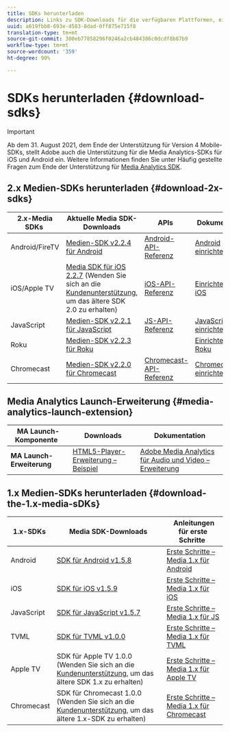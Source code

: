 ```yaml
---
title: SDKs herunterladen
description: Links zu SDK-Downloads für die verfügbaren Plattformen, einschließlich Android, iOS, JavaScript, Chromecast und Roku.
uuid: a619fbb8-693e-4583-8dad-0ff875e715f8
translation-type: tm+mt
source-git-commit: 300eb77858296f0246a2cb484386c0dcdf8b87b9
workflow-type: tm+mt
source-wordcount: '359'
ht-degree: 90%

---
```



# SDKs herunterladen {#download-sdks}

>[!IMPORTANT]
>
>Ab dem 31. August 2021, dem Ende der Unterstützung für Version 4 Mobile-SDKs, stellt Adobe auch die Unterstützung für die Media Analytics-SDKs für iOS und Android ein.  Weitere Informationen finden Sie unter Häufig gestellte Fragen zum Ende der Unterstützung für [Media Analytics SDK](/help/sdk-implement/end-of-support-faqs.md).

## 2.x Medien-SDKs herunterladen {#download-2x-sdks}

| 2.x-Media SDKs  | Aktuelle Media SDK-Downloads |  APIs   |  Dokumentation  |
| --- | --- | --- | --- |
| Android/FireTV | [ Medien-SDK v2.2.4 für Android](https://github.com/Adobe-Marketing-Cloud/media-sdks/releases/tag/android-v2.2.4) | [Android-API-Referenz](https://adobe-marketing-cloud.github.io/media-sdks/reference/android/) | [Android einrichten](/help/sdk-implement/setup/set-up-android.md) |
| iOS/Apple TV | [Media SDK für iOS 2.2.7](https://github.com/Adobe-Marketing-Cloud/media-sdks/releases/tag/ios-v2.2.7) (Wenden Sie sich an die [Kundenunterstützung](https://helpx.adobe.com/de/marketing-cloud/contact-support.html), um das ältere SDK 2.0 zu erhalten) | [iOS-API-Referenz](https://adobe-marketing-cloud.github.io/media-sdks/reference/ios/) | [Einrichten von iOS](/help/sdk-implement/setup/set-up-ios.md) |
| JavaScript | [ Medien-SDK v2.2.1 für JavaScript](https://github.com/Adobe-Marketing-Cloud/media-sdks/releases/tag/js-v2.2.1) | [JS-API-Referenz](https://adobe-marketing-cloud.github.io/media-sdks/reference/javascript/) | [JavaScript einrichten](/help/sdk-implement/setup/set-up-js.md) |
| Roku | [Medien-SDK v2.2.3 für Roku](https://github.com/Adobe-Marketing-Cloud/media-sdks/releases/tag/roku-v2.2.3) |  | [Einrichten von Roku](/help/sdk-implement/setup/set-up-roku.md) |
| Chromecast | [Medien-SDK v2.2.0 für Chromecast](https://github.com/Adobe-Marketing-Cloud/media-sdks/releases/tag/chromecast-v2.2.0) | [Chromecast-API-Referenz](https://adobe-marketing-cloud.github.io/media-sdks/reference/chromecast/) | [Chromecast einrichten ](/help/sdk-implement/setup/set-up-chromecast.md) |

## Media Analytics Launch-Erweiterung {#media-analytics-launch-extension}

| MA Launch-Komponente   | Downloads | Dokumentation |
|---|---|---|
| **MA Launch-Erweiterung** | [HTML5-Player-Erweiterung – Beispiel](https://github.com/adobe/reactor-adobe-va-sample-player) | [Adobe Media Analytics für Audio und Video – Erweiterung](https://docs.adobe.com/content/help/de-DE/launch/using/extensions-ref/adobe-extension/media-analytics-extension/overview.html) |

## 1.x Medien-SDKs herunterladen {#download-the-1.x-media-sDKs}

| 1.x-SDKs  |  Media SDK-Downloads  |  Anleitungen für erste Schritte  |
| --- | --- | --- |
| Android | [SDK für Android v1.5.8](https://github.com/Adobe-Marketing-Cloud/video-heartbeat/releases/tag/android-v1.5.8) | [Erste Schritte – Media 1.x für Android](setup/vhl-dev-guide-v15_android.pdf) |
| iOS | [SDK für iOS v1.5.9](https://github.com/Adobe-Marketing-Cloud/video-heartbeat/releases/tag/ios-v1.5.9) | [Erste Schritte – Media 1.x für iOS](setup/vhl-dev-guide-v15_ios.pdf) |
| JavaScript | [SDK für JavaScript v1.5.7](https://github.com/Adobe-Marketing-Cloud/video-heartbeat/releases/tag/js-v1.5.7) | [Erste Schritte – Media 1.x für JS](setup/vhl-dev-guide-v15_js.pdf) |
| TVML | [SDK für TVML v1.0.0](https://github.com/Adobe-Marketing-Cloud/video-heartbeat/releases/tag/tvml-v1.0.0) | [Erste Schritte – Media 1.x für TVML](setup/vhl_tvml.pdf) |
| Apple TV | SDK für Apple TV 1.0.0 (Wenden Sie sich an die [Kundenunterstützung](https://helpx.adobe.com/de/marketing-cloud/contact-support.html), um das ältere SDK 1.x zu erhalten) | [Erste Schritte – Media 1.x für Apple TV](setup/vhl-dev-guide-v1x_appletv.pdf) |
| Chromecast | SDK für Chromecast 1.0.0 (Wenden Sie sich an die [Kundenunterstützung](https://helpx.adobe.com/de/marketing-cloud/contact-support.html), um das ältere 1.x-SDK zu erhalten) | [Erste Schritte – Media 1.x für Chromecast](setup/chromecast_1.x_sdk.pdf) |
